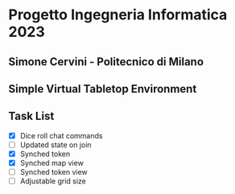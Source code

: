 # Progetto Ingegneria Informatica 2023

## Simone Cervini - Politecnico di Milano

## Simple Virtual Tabletop Environment

## Task List

 - [x] Dice roll chat commands
 - [ ] Updated state on join
 - [x] Synched token
 - [x] Synched map view
 - [ ] Synched token view
 - [ ] Adjustable grid size